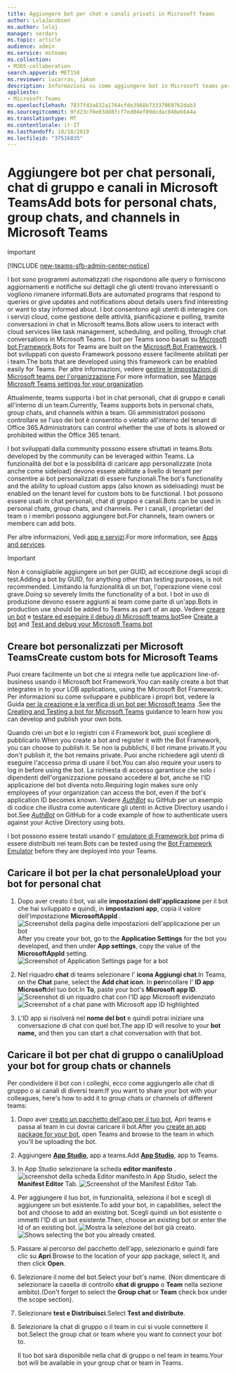 ```yaml
---
title: Aggiungere bot per chat e canali privati in Microsoft Teams
author: LolaJacobsen
ms.author: lolaj
manager: serdars
ms.topic: article
audience: admin
ms.service: msteams
ms.collection:
- M365-collaboration
search.appverid: MET150
ms.reviewer: lucarras, jakon
description: Informazioni su come aggiungere bot in Microsoft teams per le chat personali, le chat di gruppo e i canali e caricare i propri bot per le chat personali, i gruppi di chat e i canali.
appliesto:
- Microsoft Teams
ms.openlocfilehash: 7837fd3a832a1764cfde3968b73337069762dab3
ms.sourcegitcommit: 9fd23cf0e03dd8fcf7ed04ef09dcdac048ebb44a
ms.translationtype: MT
ms.contentlocale: it-IT
ms.lasthandoff: 10/18/2019
ms.locfileid: "37516835"
---
```

<a name="add-bots-for-personal-chats-group-chats-and-channels-in-microsoft-teams"></a><span data-ttu-id="06892-103">Aggiungere bot per chat personali, chat di gruppo e canali in Microsoft Teams</span><span class="sxs-lookup"><span data-stu-id="06892-103">Add bots for personal chats, group chats, and channels in Microsoft Teams</span></span>
==========================================================
> [!IMPORTANT]
> [!INCLUDE [new-teams-sfb-admin-center-notice](includes/new-teams-sfb-admin-center-notice.md)]

<span data-ttu-id="06892-104">I bot sono programmi automatizzati che rispondono alle query o forniscono aggiornamenti e notifiche sui dettagli che gli utenti trovano interessanti o vogliono rimanere informati.</span><span class="sxs-lookup"><span data-stu-id="06892-104">Bots are automated programs that respond to queries or give updates and notifications about details users find interesting or want to stay informed about.</span></span> <span data-ttu-id="06892-105">I bot consentono agli utenti di interagire con i servizi cloud, come gestione delle attività, pianificazione e polling, tramite conversazioni in chat in Microsoft teams.</span><span class="sxs-lookup"><span data-stu-id="06892-105">Bots allow users to interact with cloud services like task management, scheduling, and polling, through chat conversations in Microsoft Teams.</span></span> <span data-ttu-id="06892-106">I bot per Teams sono basati su [Microsoft bot Framework](https://go.microsoft.com/fwlink/?linkid=854370).</span><span class="sxs-lookup"><span data-stu-id="06892-106">Bots for Teams are built on the [Microsoft Bot Framework](https://go.microsoft.com/fwlink/?linkid=854370).</span></span> <span data-ttu-id="06892-107">I bot sviluppati con questo Framework possono essere facilmente abilitati per i team.</span><span class="sxs-lookup"><span data-stu-id="06892-107">The bots that are developed using this framework can be enabled easily for Teams.</span></span> <span data-ttu-id="06892-108">Per altre informazioni, vedere [gestire le impostazioni di Microsoft teams per l'organizzazione](enable-features-office-365.md).</span><span class="sxs-lookup"><span data-stu-id="06892-108">For more information, see [Manage Microsoft Teams settings for your organization](enable-features-office-365.md).</span></span>

<span data-ttu-id="06892-109">Attualmente, teams supporta i bot in chat personali, chat di gruppo e canali all'interno di un team.</span><span class="sxs-lookup"><span data-stu-id="06892-109">Currently, Teams supports bots in personal chats, group chats, and channels within a team.</span></span> <span data-ttu-id="06892-110">Gli amministratori possono controllare se l'uso dei bot è consentito o vietato all'interno del tenant di Office 365.<span id="_T-Bot" class="anchor"></span></span><span class="sxs-lookup"><span data-stu-id="06892-110">Administrators can control whether the use of bots is allowed or prohibited within the Office 365 tenant.<span id="_T-Bot" class="anchor"></span></span></span>

<span data-ttu-id="06892-111">I bot sviluppati dalla community possono essere sfruttati in teams.</span><span class="sxs-lookup"><span data-stu-id="06892-111">Bots developed by the community can be leveraged within Teams.</span></span> <span data-ttu-id="06892-112">La funzionalità del bot e la possibilità di caricare app personalizzate (nota anche come sideload) devono essere abilitate a livello di tenant per consentire ai bot personalizzati di essere funzionali.</span><span class="sxs-lookup"><span data-stu-id="06892-112">The bot's functionality and the ability to upload custom apps (also known as sideloading) must be enabled on the tenant level for custom bots to be functional.</span></span> <span data-ttu-id="06892-113">I bot possono essere usati in chat personali, chat di gruppo e canali.</span><span class="sxs-lookup"><span data-stu-id="06892-113">Bots can be used in personal chats, group chats, and channels.</span></span> <span data-ttu-id="06892-114">Per i canali, i proprietari del team o i membri possono aggiungere bot.</span><span class="sxs-lookup"><span data-stu-id="06892-114">For channels, team owners or members can add bots.</span></span>

<span data-ttu-id="06892-115">Per altre informazioni, Vedi [app e servizi](https://support.office.com/article/Apps-and-services-cc1fba57-9900-4634-8306-2360a40c665b).</span><span class="sxs-lookup"><span data-stu-id="06892-115">For more information, see [Apps and services](https://support.office.com/article/Apps-and-services-cc1fba57-9900-4634-8306-2360a40c665b).</span></span>

> [!IMPORTANT]
> <span data-ttu-id="06892-116">Non è consigliabile aggiungere un bot per GUID, ad eccezione degli scopi di test.</span><span class="sxs-lookup"><span data-stu-id="06892-116">Adding a bot by GUID, for anything other than testing purposes, is not recommended.</span></span> <span data-ttu-id="06892-117">Limitando la funzionalità di un bot, l'operazione viene così grave.</span><span class="sxs-lookup"><span data-stu-id="06892-117">Doing so severely limits the functionality of a bot.</span></span> <span data-ttu-id="06892-118">I bot in uso di produzione devono essere aggiunti ai team come parte di un'app.</span><span class="sxs-lookup"><span data-stu-id="06892-118">Bots in production use should be added to Teams as part of an app.</span></span> <span data-ttu-id="06892-119">Vedere [creare un bot](https://docs.microsoft.com/microsoftteams/platform/concepts/bots/bots-create) e [testare ed eseguire il debug di Microsoft teams bot](https://docs.microsoft.com/microsoftteams/platform/concepts/bots/bots-test)</span><span class="sxs-lookup"><span data-stu-id="06892-119">See [Create a bot](https://docs.microsoft.com/microsoftteams/platform/concepts/bots/bots-create) and [Test and debug your Microsoft Teams bot](https://docs.microsoft.com/microsoftteams/platform/concepts/bots/bots-test)</span></span>

<a name="create-custom-bots-for-microsoft-teams"></a><span data-ttu-id="06892-120">Creare bot personalizzati per Microsoft Teams</span><span class="sxs-lookup"><span data-stu-id="06892-120">Create custom bots for Microsoft Teams</span></span>
--------------------------------------

<span data-ttu-id="06892-121">Puoi creare facilmente un bot che si integra nelle tue applicazioni line-of-business usando il Microsoft bot Framework.</span><span class="sxs-lookup"><span data-stu-id="06892-121">You can easily create a bot that integrates in to your LOB applications, using the Microsoft Bot Framework.</span></span> <span data-ttu-id="06892-122">Per informazioni su come sviluppare e pubblicare i propri bot, vedere la Guida [per la creazione e la verifica di un bot per Microsoft teams](https://go.microsoft.com/fwlink/?linkid=854371) .</span><span class="sxs-lookup"><span data-stu-id="06892-122">See the [Creating and Testing a bot for Microsoft Teams](https://go.microsoft.com/fwlink/?linkid=854371) guidance to learn how you can develop and publish your own bots.</span></span>

<span data-ttu-id="06892-123">Quando crei un bot e lo registri con il Framework bot, puoi scegliere di pubblicarlo.</span><span class="sxs-lookup"><span data-stu-id="06892-123">When you create a bot and register it with the Bot Framework, you can choose to publish it.</span></span> <span data-ttu-id="06892-124">Se non la pubblichi, il bot rimane privato.</span><span class="sxs-lookup"><span data-stu-id="06892-124">If you don't publish it, the bot remains private.</span></span> <span data-ttu-id="06892-125">Puoi anche richiedere agli utenti di eseguire l'accesso prima di usare il bot.</span><span class="sxs-lookup"><span data-stu-id="06892-125">You can also require your users to log in before using the bot.</span></span> <span data-ttu-id="06892-126">La richiesta di accesso garantisce che solo i dipendenti dell'organizzazione possano accedere al bot, anche se l'ID applicazione del bot diventa noto.</span><span class="sxs-lookup"><span data-stu-id="06892-126">Requiring login makes sure only employees of your organization can access the bot, even if the bot's application ID becomes known.</span></span> <span data-ttu-id="06892-127">Vedere [*AuthBot*](https://go.microsoft.com/fwlink/?linkid=854372) su GitHub per un esempio di codice che illustra come autenticare gli utenti in Active Directory usando i bot.</span><span class="sxs-lookup"><span data-stu-id="06892-127">See [*AuthBot*](https://go.microsoft.com/fwlink/?linkid=854372) on GitHub for a code example of how to authenticate users against your Active Directory using bots.</span></span>

<span data-ttu-id="06892-128">I bot possono essere testati usando l' [emulatore di Framework bot](https://go.microsoft.com/fwlink/?linkid=854373) prima di essere distribuiti nei team.</span><span class="sxs-lookup"><span data-stu-id="06892-128">Bots can be tested using the [Bot Framework Emulator](https://go.microsoft.com/fwlink/?linkid=854373) before they are deployed into your Teams.</span></span>

<a name="upload-your-bot-for-personal-chat"></a><span data-ttu-id="06892-129">Caricare il bot per la chat personale</span><span class="sxs-lookup"><span data-stu-id="06892-129">Upload your bot for personal chat</span></span>
---------------------------------------

1. <span data-ttu-id="06892-130">Dopo aver creato il bot, vai alle **impostazioni dell'applicazione** per il bot che hai sviluppato e quindi, in **impostazioni app**, copia il valore dell'impostazione **MicrosoftAppId** . ![Screenshot della pagina delle impostazioni dell'applicazione per un bot](media/Add_bots_for_private_chats_and_channels_in_Microsoft_Teams_image5.png)</span><span class="sxs-lookup"><span data-stu-id="06892-130">After you create your bot, go to the **Application Settings** for the bot you developed, and then under **App settings**, copy the value of the **MicrosoftAppId** setting.![Screenshot of Application Settings page for a bot](media/Add_bots_for_private_chats_and_channels_in_Microsoft_Teams_image5.png)</span></span>

2.  <span data-ttu-id="06892-131">Nel riquadro **chat** di teams selezionare l' **icona Aggiungi chat**.</span><span class="sxs-lookup"><span data-stu-id="06892-131">In Teams, on the **Chat** pane, select the **Add chat icon**.</span></span> <span data-ttu-id="06892-132">In **per**incollare l' **ID app Microsoft**del tuo bot.</span><span class="sxs-lookup"><span data-stu-id="06892-132">In **To**, paste your bot's **Microsoft app ID**.</span></span> <span data-ttu-id="06892-133">![Screenshot di un riquadro chat con l'ID app Microsoft evidenziato](media/Add_bots_for_private_chats_and_channels_in_Microsoft_Teams_image6.png)</span><span class="sxs-lookup"><span data-stu-id="06892-133">![Screenshot of a chat pane with Microsoft app ID highlighted](media/Add_bots_for_private_chats_and_channels_in_Microsoft_Teams_image6.png)</span></span>

3. <span data-ttu-id="06892-134">L'ID app si risolverà nel **nome del bot** e quindi potrai iniziare una conversazione di chat con quel bot.</span><span class="sxs-lookup"><span data-stu-id="06892-134">The app ID will resolve to your **bot name,** and then you can start a chat conversation with that bot.</span></span>

<a name="upload-your-bot-for-group-chats-or-channels"></a><span data-ttu-id="06892-135">Caricare il bot per chat di gruppo o canali</span><span class="sxs-lookup"><span data-stu-id="06892-135">Upload your bot for group chats or channels</span></span>
-----------------------------------

<span data-ttu-id="06892-136">Per condividere il bot con i colleghi, ecco come aggiungerlo alle chat di gruppo o ai canali di diversi team:</span><span class="sxs-lookup"><span data-stu-id="06892-136">If you want to share your bot with your colleagues, here's how to add it to group chats or channels of different teams:</span></span>

1. <span data-ttu-id="06892-137">Dopo aver [creato un pacchetto dell'app per il tuo bot](https://docs.microsoft.com/microsoftteams/platform/concepts/apps/apps-upload), Apri teams e passa al team in cui dovrai caricare il bot.</span><span class="sxs-lookup"><span data-stu-id="06892-137">After you [create an app package for your bot](https://docs.microsoft.com/microsoftteams/platform/concepts/apps/apps-upload), open Teams and browse to the team in which you'll be uploading the bot.</span></span>
2. <span data-ttu-id="06892-138">Aggiungere **[App Studio](https://docs.microsoft.com/microsoftteams/platform/get-started/get-started-app-studio)**, app a teams.</span><span class="sxs-lookup"><span data-stu-id="06892-138">Add **[App Studio](https://docs.microsoft.com/microsoftteams/platform/get-started/get-started-app-studio)**, app to Teams.</span></span>
3. <span data-ttu-id="06892-139">In App Studio selezionare la scheda **editor manifesto** . ![screenshot della scheda Editor manifesto.](media/Adding_Bot_To_Teams.png)</span><span class="sxs-lookup"><span data-stu-id="06892-139">In App Studio, select the **Manifest Editor** Tab. ![Screenshot of the Manifest Editor Tab.](media/Adding_Bot_To_Teams.png)</span></span>
4. <span data-ttu-id="06892-140">Per aggiungere il tuo bot, in funzionalità, seleziona il bot e scegli di aggiungere un bot esistente.</span><span class="sxs-lookup"><span data-stu-id="06892-140">To add your bot, in capabilities, select the bot and choose to add an existing bot.</span></span> <span data-ttu-id="06892-141">Scegli quindi un bot esistente o immetti l'ID di un bot esistente.</span><span class="sxs-lookup"><span data-stu-id="06892-141">Then, choose an existing bot or enter the Id of an existing bot.</span></span>
<span data-ttu-id="06892-142">![Mostra la selezione del bot già creato.](media/Select_Existing_Bot.png)</span><span class="sxs-lookup"><span data-stu-id="06892-142">![Shows selecting the bot you already created.](media/Select_Existing_Bot.png)</span></span>
5. <span data-ttu-id="06892-143">Passare al percorso del pacchetto dell'app, selezionarlo e quindi fare clic su **Apri**.</span><span class="sxs-lookup"><span data-stu-id="06892-143">Browse to the location of your app package, select it, and then click **Open**.</span></span>
6. <span data-ttu-id="06892-144">Selezionare il nome del bot.</span><span class="sxs-lookup"><span data-stu-id="06892-144">Select your bot's name.</span></span> <span data-ttu-id="06892-145">(Non dimenticare di selezionare la casella di controllo **chat di gruppo** o **Team** nella sezione ambito).</span><span class="sxs-lookup"><span data-stu-id="06892-145">(Don't forget to select the **Group chat** or **Team** check box under the scope section).</span></span>
7. <span data-ttu-id="06892-146">Selezionare **test e Distribuisci**.</span><span class="sxs-lookup"><span data-stu-id="06892-146">Select **Test and distribute**.</span></span>
8. <span data-ttu-id="06892-147">Selezionare la chat di gruppo o il team in cui si vuole connettere il bot.</span><span class="sxs-lookup"><span data-stu-id="06892-147">Select the group chat or team where you want to connect your bot to.</span></span>

    <span data-ttu-id="06892-148">Il tuo bot sarà disponibile nella chat di gruppo o nel team in teams.</span><span class="sxs-lookup"><span data-stu-id="06892-148">Your bot will be available in your group chat or team in Teams.</span></span>

